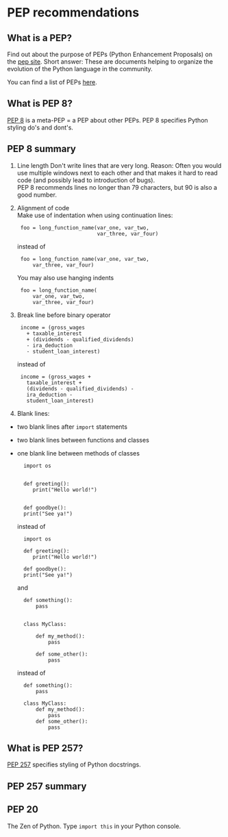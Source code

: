 # PEP recommendations

## What is a PEP?

Find out about the purpose of PEPs (Python Enhancement Proposals) on the [pep site](https://peps.python.org/pep-0001/). Short answer: These are documents helping to organize the evolution of the Python language in the community.

You can find a list of PEPs [here](https://peps.python.org/).

## What is PEP 8?

[PEP 8](https://peps.python.org/pep-0008/) is a meta-PEP = a PEP about other PEPs. PEP 8 specifies Python styling do's and dont's.

## PEP 8 summary

1. Line length
Don't write lines that are very long. Reason: Often you would use multiple windows next to each other and that makes it hard to read code (and possibly lead to introduction of bugs).  
PEP 8 recommends lines no longer than 79 characters, but 90 is also a good number.

1. Alignment of code  
Make use of indentation when using continuation lines:  

        foo = long_function_name(var_one, var_two,
                                 var_three, var_four)  
                                 
    instead of 

        foo = long_function_name(var_one, var_two,
            var_three, var_four)

    You may also use hanging indents

        foo = long_function_name(
            var_one, var_two,
            var_three, var_four)

1. Break line before binary operator
        
        income = (gross_wages
          + taxable_interest
          + (dividends - qualified_dividends)
          - ira_deduction
          - student_loan_interest)

    instead of  

        income = (gross_wages +
          taxable_interest +
          (dividends - qualified_dividends) -
          ira_deduction -
          student_loan_interest)

1. Blank lines:  
- two blank lines after `import` statements
- two blank lines between functions and classes
- one blank line between methods of classes

        import os


        def greeting():
           print("Hello world!")


        def goodbye():
        print("See ya!")
    
    instead of

        import os

        def greeting():
           print("Hello world!")

        def goodbye():
        print("See ya!")

    and

        def something():
            pass


        class MyClass:

            def my_method():
                pass

            def some_other():
                pass

    instead of 

        def something():
            pass

        class MyClass:
            def my_method():
                pass
            def some_other():
                pass


## What is PEP 257?

[PEP 257](https://peps.python.org/pep-0257/) specifies styling of Python docstrings.

## PEP 257 summary

## PEP 20

The Zen of Python. Type `import this` in your Python console.